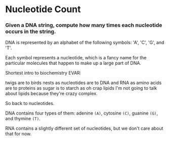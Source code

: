 # Nucleotide Count
### Given a DNA string, compute how many times each nucleotide occurs in the string.

DNA is represented by an alphabet of the following symbols: 'A', 'C', 'G', and 'T'.

Each symbol represents a nucleotide, which is a fancy name for the particular molecules that happen to make up a large part of DNA.

Shortest intro to biochemistry EVAR:

twigs are to birds nests as
nucleotides are to DNA and RNA as
amino acids are to proteins as
sugar is to starch as
oh crap lipids
I'm not going to talk about lipids because they're crazy complex.

So back to nucleotides.

DNA contains four types of them: adenine ```(A)```, cytosine ```(C)```, guanine ```(G)```, and thymine ```(T)```.

RNA contains a slightly different set of nucleotides, but we don't care about that for now.
